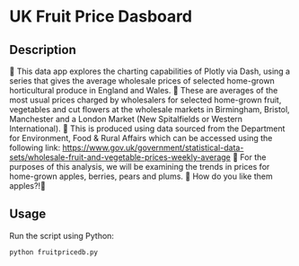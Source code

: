 # UK Fruit Price Dasboard

## Description
🍏 This data app explores the charting capabilities of Plotly via Dash, using a series that gives the average wholesale prices of selected home-grown horticultural produce in England and Wales.
🍏 These are averages of the most usual prices charged by wholesalers for selected home-grown fruit, vegetables and cut flowers at the wholesale markets in Birmingham, Bristol, Manchester and a London Market (New Spitalfields or Western International).
🍏 This is produced using data sourced from the Department for Environment, Food & Rural Affairs which can be accessed using the following link:
https://www.gov.uk/government/statistical-data-sets/wholesale-fruit-and-vegetable-prices-weekly-average
🍏 For the purposes of this analysis, we will be examining the trends in prices for home-grown apples, berries, pears and plums.
🍎 How do you like them apples?!🍎

 

## Usage
Run the script using Python:

```bash
python fruitpricedb.py
